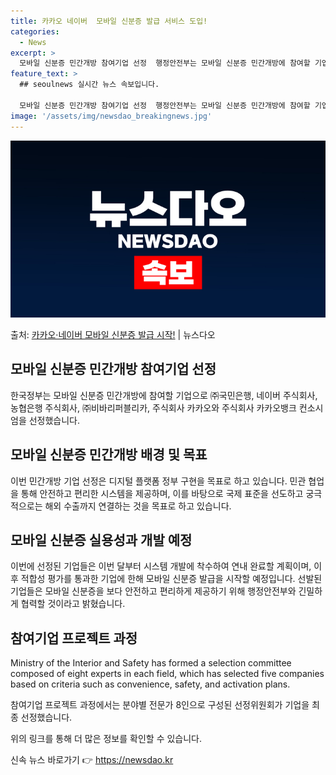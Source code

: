 ```yaml
---
title: 카카오 네이버  모바일 신분증 발급 서비스 도입!
categories:
  - News
excerpt: >
  모바일 신분증 민간개방 참여기업 선정  행정안전부는 모바일 신분증 민간개방에 참여할 기업으로 ㈜국민은행, 네…
feature_text: >
  ## seoulnews 실시간 뉴스 속보입니다.

  모바일 신분증 민간개방 참여기업 선정  행정안전부는 모바일 신분증 민간개방에 참여할 기업으로 ㈜국민은행, 네…
image: '/assets/img/newsdao_breakingnews.jpg'
---
```


![뉴스다오 속보](/assets/img/newsdao_breakingnews.jpg)

<p>출처: <a href="https://newsdao.kr/4122" rel="dofollow">카카오·네이버 모바일 신분증 발급 시작!</a> | 뉴스다오</p>

<h2 data-ke-size="size26">모바일 신분증 민간개방 참여기업 선정</h2>
한국정부는 모바일 신분증 민간개방에 참여할 기업으로 ㈜국민은행, 네이버 주식회사, 농협은행 주식회사, ㈜비바리퍼블리카, 주식회사 카카오와 주식회사 카카오뱅크 컨소시엄을 선정했습니다.

<h2 data-ke-size="size26">모바일 신분증 민간개방 배경 및 목표</h2>
이번 민간개방 기업 선정은 디지털 플랫폼 정부 구현을 목표로 하고 있습니다. 민관 협업을 통해 안전하고 편리한 시스템을 제공하며, 이를 바탕으로 국제 표준을 선도하고 궁극적으로는 해외 수출까지 연결하는 것을 목표로 하고 있습니다.

<h2 data-ke-size="size26">모바일 신분증 실용성과 개발 예정</h2>
이번에 선정된 기업들은 이번 달부터 시스템 개발에 착수하여 연내 완료할 계획이며, 이후 적합성 평가를 통과한 기업에 한해 모바일 신분증 발급을 시작할 예정입니다. 선발된 기업들은 모바일 신분증을 보다 안전하고 편리하게 제공하기 위해 행정안전부와 긴밀하게 협력할 것이라고 밝혔습니다.

<h2 data-ke-size="size26">참여기업 프로젝트 과정</h2>
Ministry of the Interior and Safety has formed a selection committee composed of eight experts in each field, which has selected five companies based on criteria such as convenience, safety, and activation plans.

참여기업 프로젝트 과정에서는 분야별 전문가 8인으로 구성된 선정위원회가 기업을 최종 선정했습니다.

위의 링크를 통해 더 많은 정보를 확인할 수 있습니다. 

신속 뉴스 바로가기 👉 <a href="https://newsdao.kr" rel="dofollow">https://newsdao.kr</a>


